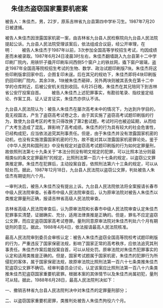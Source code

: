 ##     朱佳杰盗窃国家重要机密案

被告人：朱佳杰，男，22岁，原系吉林省九台县第四中学补习生。1987年7月20日被逮捕。

被告人朱佳杰因泄露国家机密一案，由吉林省九台县人民检察院向九台县人民法院提起公诉。九台县人民法院受理该案后，依法组成合议庭，经公开审理，在明：       被告人朱佳杰于1987年以前，3次参加全国高等学校招生考试，均因成绩差而未被录取。1987年6月24日凌晨3时左右，朱佳杰翻墙跳入九台县第十二中学印刷厂院内，用铁钎子撬开印刷车间西侧5个窗户上的铁丝网，撬下窗户玻璃，盗走1987年全国高等院校招生考试的生物、数学、政治试题印刷版7块。朱佳杰将这些印刷版拿回家中后，企图复印未逞。后在其兄的规劝下，朱佳杰即将4块印刷版扔回印刷厂院内，其余3块，1块被朱佳杰砸碎，另外两块则被其丢失在第十二中学的仓库附近，后被公安机关找到收回。6月25日晚，朱佳杰在其兄陪同下到吉林省公安厅投案自首。       被告人朱佳杰上述犯罪事实，有勘验笔录、指纹鉴定结论、作案工具、证人证言证实，朱佳杰亦供认不讳。

九台县人民法院认为：被告人朱佳杰在屡次高考未中的情况下，为达到升学目的，竟无视国法，产生了盗窃高考试卷之念，由于其实施了盗窃高考试题印刷版的行为，致使九台县考区的考生只得改换了第2套试题，考试时问也被迫延期，从而给广大考生造成了混乱，罪影响了高考成绩。朱佳杰的行为具有较大的社会危害性，已经构成犯，应当依法追究其刑事责任。但是，由于朱佳杰并没有泄露国家机密的动机，也没有实施泄露国家机密的行为，故不能对其以泄露国家机密罪论处。鉴于《中华人民共和国刑法》中没有规定对盗窃高考试题印刷版的行为如何定罪量刑，故依照刑法第七十九条关于“本法分则没有明文规定的犯罪，可以比照本法分则最相类似的条文定罪最刑”的规定，比照刑法第一百六十七条的规定，以盗窃公文罪类推定罪。朱佳杰在犯罪后，主动投案自首，依照刑法第六十三条的规定，可以从轻处罚。据此，1987年12月18日，九台县人民法院以盗窃公文罪，判处被告人朱佳杰有期徒刑六个月。       

一审判决后，被告人朱佳杰没有提出上诉。九台县人民法院依法将全案报请长春市中级人民法院审查。长春市中级人民法院审查后，认为原审法院对被告人朱佳杰以类推定罪量刑正确，报请吉林省高级人民法院审查。       

吉林省高级人民法院审查后，认为原审法院和长春市中级人民法院审查认定朱佳杰犯罪事实清楚，证据确实、充分，适用法律类推是正确的。但是，罪名不应定盗窃公文罪，而应定盗窃国家高考试卷罪。量刑同意原审法院对朱佳杰判处六个月有期徒刑的意见。据此，1988年4月4日，依法报请最高人民法院核准。       

最高人民法院审到委员会审核认定：被告人朱佳杰盗窃全国高等院校考试题印刷版的行为，严重违反了国家保密法规，影响了国家正常的高考秩序，应依法追究其刑事责任。朱佳杰作案后能投案自首，可以从轻处罚。原审法院对朱佳杰犯罪事实的认定和适用类推是正确的。但是，国家考试题属于国家机密，朱佳杰的犯罪行为所侵犯的客体，属于国家保密法规，故原审法院比照刑法第一百六十七条类推朱佳杰犯盗窃公文罪不确切。经审判委员会讨论，认定该案应比照刑法第一百八十六条类推朱佳杰犯盗窃国家重要机密罪。根据本案的其体情节以及朱佳杰尚属初犯，量刑可从轻。据此，1988年6月28日，最高人民法院判决如下：

一、撤销吉林省九台县人民法院判决中对朱佳杰的定罪量刑部分；

二、以盗窃国家重要机密罪，类推判处被告人朱佳杰拘役六个月。

